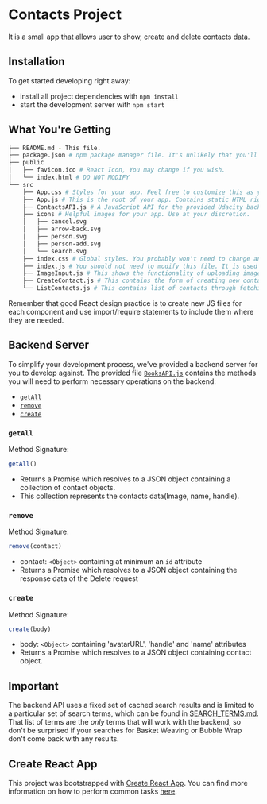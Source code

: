 # Contacts Project

It is a small app that allows user to show, create and delete contacts data.

## Installation

To get started developing right away:

* install all project dependencies with `npm install`
* start the development server with `npm start`

## What You're Getting
```bash
├── README.md - This file.
├── package.json # npm package manager file. It's unlikely that you'll need to modify this.
├── public
│   ├── favicon.ico # React Icon, You may change if you wish.
│   └── index.html # DO NOT MODIFY
└── src
    ├── App.css # Styles for your app. Feel free to customize this as you desire.
    ├── App.js # This is the root of your app. Contains static HTML right now.
    ├── ContactsAPI.js # A JavaScript API for the provided Udacity backend. Instructions for the methods are below.
    ├── icons # Helpful images for your app. Use at your discretion.
    │   ├── cancel.svg
    │   ├── arrow-back.svg
    │   ├── person.svg	
    │   ├── person-add.svg
    │   └── search.svg
    ├── index.css # Global styles. You probably won't need to change anything here.
    ├── index.js # You should not need to modify this file. It is used for DOM rendering only.
    ├── ImageInput.js # This shows the functionality of uploading image.
    ├── CreateContact.js # This contains the form of creating new contact using ImageInput Component.
    └── ListContacts.js # This contains list of contacts through fetching getAll method from ContactsAPI.

```

Remember that good React design practice is to create new JS files for each component and use import/require statements to include them where they are needed.

## Backend Server

To simplify your development process, we've provided a backend server for you to develop against. The provided file [`BooksAPI.js`](src/BooksAPI.js) contains the methods you will need to perform necessary operations on the backend:

* [`getAll`](#getall)
* [`remove`](#remove)
* [`create`](#create)

### `getAll`

Method Signature:

```js
getAll()
```

* Returns a Promise which resolves to a JSON object containing a collection of contact objects.
* This collection represents the contacts data(Image, name, handle).

### `remove`

Method Signature:

```js
remove(contact)
```

* contact: `<Object>` containing at minimum an `id` attribute
* Returns a Promise which resolves to a JSON object containing the response data of the Delete request

### `create`

Method Signature:

```js
create(body)
```

* body: `<Object>` containing 'avatarURL', 'handle' and 'name' attributes
* Returns a Promise which resolves to a JSON object containing contact object.

## Important
The backend API uses a fixed set of cached search results and is limited to a particular set of search terms, which can be found in [SEARCH_TERMS.md](SEARCH_TERMS.md). That list of terms are the _only_ terms that will work with the backend, so don't be surprised if your searches for Basket Weaving or Bubble Wrap don't come back with any results.

## Create React App

This project was bootstrapped with [Create React App](https://github.com/facebookincubator/create-react-app). You can find more information on how to perform common tasks [here](https://github.com/facebookincubator/create-react-app/blob/master/packages/react-scripts/template/README.md).
